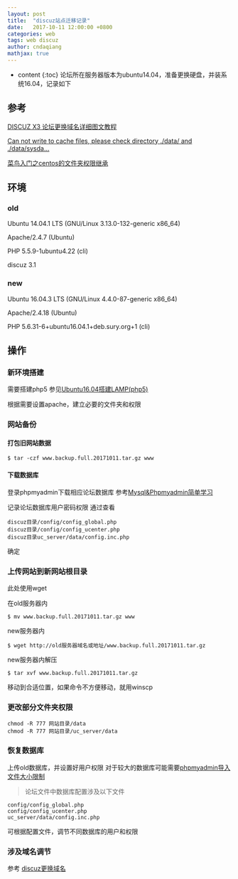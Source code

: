 ```yaml
---
layout: post
title:  "discuz站点迁移记录"
date:   2017-10-11 12:00:00 +0800
categories: web
tags: web discuz 
author: cndaqiang
mathjax: true
---
```

* content
{:toc}
论坛所在服务器版本为ubuntu14.04，准备更换硬盘，并装系统16.04，记录如下





## 参考
[DISCUZ X3 论坛更换域名详细图文教程
](http://www.51php.com/discuz/17182.html)

[Can not write to cache files, please check directory ./data/ and ./data/sysda...](http://www.discuz.net/thread-3258692-1-1.html)

[菜鸟入门之centos的文件夹权限继承](http://www.chinaz.com/server/2009/0512/75598.shtml)
## 环境
### old
Ubuntu 14.04.1 LTS (GNU/Linux 3.13.0-132-generic x86_64)

Apache/2.4.7 (Ubuntu)

PHP 5.5.9-1ubuntu4.22 (cli)

discuz 3.1

### new
Ubuntu 16.04.3 LTS (GNU/Linux 4.4.0-87-generic x86_64)

Apache/2.4.18 (Ubuntu)

PHP 5.6.31-6+ubuntu16.04.1+deb.sury.org+1 (cli) 

## 操作
### 新环境搭建
需要搭建php5
参见[Ubuntu16.04搭建LAMP(php5)](/2017/10/11/ubutnu1604-lamp5/)

根据需要设置apache，建立必要的文件夹和权限
### 网站备份
#### 打包旧网站数据
```
$ tar -czf www.backup.full.20171011.tar.gz www
```
#### 下载数据库
登录phpmyadmin下载相应论坛数据库
参考[Mysql&Phpmyadmin简单学习](/2017/09/27/mysql/)

记录论坛数据库用户密码权限
通过查看
```
discuz目录/config/config_global.php 
discuz目录/config/config_ucenter.php
discuz目录uc_server/data/config.inc.php 
```
确定
### 上传网站到新网站根目录
此处使用wget

在old服务器内
```
$ mv www.backup.full.20171011.tar.gz www
```
new服务器内
```
$ wget http://old服务器域名或地址/www.backup.full.20171011.tar.gz
```
new服务器内解压
```
$ tar xvf www.backup.full.20171011.tar.gz
```
移动到合适位置，如果命令不方便移动，就用winscp
### 更改部分文件夹权限
```
chmod -R 777 网站目录/data
chmod -R 777 网站目录/uc_server/data
```
### 恢复数据库
上传old数据库，并设置好用户权限
对于较大的数据库可能需要[phpmyadmin导入文件大小限制](/2017/10/11/phpmyadmin-import/)

>论坛文件中数据库配置涉及以下文件
```
config/config_global.php 
config/config_ucenter.php
uc_server/data/config.inc.php 
```

可根据配置文件，调节不同数据库的用户和权限

### 涉及域名调节
参考
[discuz更换域名](/2017/10/12/discuz-change-domain/)
